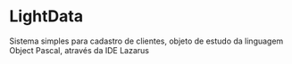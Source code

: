 # LightData
Sistema simples para cadastro de clientes, objeto de estudo da linguagem Object Pascal, através da IDE Lazarus
